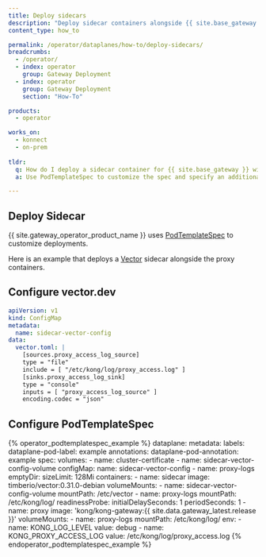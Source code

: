 ```yaml
---
title: Deploy sidecars
description: "Deploy sidecar containers alongside {{ site.base_gateway }} using PodTemplateSpec"
content_type: how_to

permalink: /operator/dataplanes/how-to/deploy-sidecars/
breadcrumbs:
  - /operator/
  - index: operator
    group: Gateway Deployment
  - index: operator
    group: Gateway Deployment
    section: "How-To"

products:
  - operator

works_on:
  - konnect
  - on-prem
 
tldr:
  q: How do I deploy a sidecar container for {{ site.base_gateway }} with {{ site.gateway_operator_product_name }}?
  a: Use PodTemplateSpec to customize the spec and specify an additional container in `spec.containers`.

---
```


## Deploy Sidecar

{{ site.gateway_operator_product_name }} uses [PodTemplateSpec](/operator/dataplanes/reference/podtemplatespec/) to customize deployments.

Here is an example that deploys a [Vector](https://vector.dev/) sidecar alongside the proxy containers.

## Configure vector.dev

```yaml
apiVersion: v1
kind: ConfigMap
metadata:
  name: sidecar-vector-config
data:
  vector.toml: |
    [sources.proxy_access_log_source]
    type = "file"
    include = [ "/etc/kong/log/proxy_access.log" ]
    [sinks.proxy_access_log_sink]
    type = "console"
    inputs = [ "proxy_access_log_source" ]
    encoding.codec = "json"
```

## Configure PodTemplateSpec

<!--vale off-->
{% operator_podtemplatespec_example %}
dataplane:
  metadata:
    labels:
      dataplane-pod-label: example
    annotations:
      dataplane-pod-annotation: example
  spec:
    volumes:
    - name: cluster-certificate
    - name: sidecar-vector-config-volume
      configMap:
        name: sidecar-vector-config
    - name: proxy-logs
      emptyDir:
        sizeLimit: 128Mi
    containers:
    - name: sidecar
      image: timberio/vector:0.31.0-debian
      volumeMounts:
      - name: sidecar-vector-config-volume
        mountPath: /etc/vector
      - name: proxy-logs
        mountPath: /etc/kong/log/
      readinessProbe:
        initialDelaySeconds: 1
        periodSeconds: 1
    - name: proxy
      image: 'kong/kong-gateway:{{ site.data.gateway_latest.release }}'
      volumeMounts:
      - name: proxy-logs
        mountPath: /etc/kong/log/
      env:
      - name: KONG_LOG_LEVEL
        value: debug
      - name: KONG_PROXY_ACCESS_LOG
        value: /etc/kong/log/proxy_access.log
{% endoperator_podtemplatespec_example %}
<!--vale on-->
